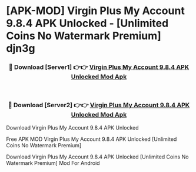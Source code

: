 # [APK-MOD] Virgin Plus My Account 9.8.4 APK Unlocked - [Unlimited Coins No Watermark Premium] djn3g



<div align="center">
<h3>🔴 Download [Server1] 👉👉 <a href="https://momento.my/?title=Virgin_Plus_My_Account_9.8.4_APK_Unlocked">Virgin Plus My Account 9.8.4 APK Unlocked Mod Apk</a></h3><br>

<h3>🔴 Download [Server2] 👉👉 <a href="https://momento.my/?title=Virgin_Plus_My_Account_9.8.4_APK_Unlocked">Virgin Plus My Account 9.8.4 APK Unlocked Mod Apk</a></h3>
</div>



Download Virgin Plus My Account 9.8.4 APK Unlocked 

Free APK MOD Virgin Plus My Account 9.8.4 APK Unlocked [Unlimited Coins No Watermark Premium]

Download Virgin Plus My Account 9.8.4 APK Unlocked [Unlimited Coins No Watermark Premium] Mod For Android

